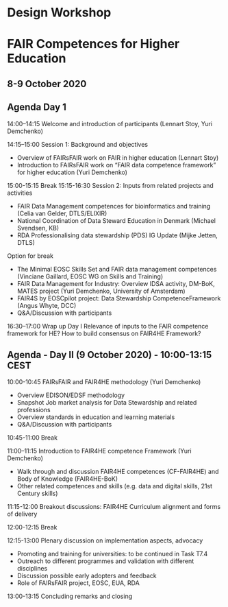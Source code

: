 # Design Workshop 

# FAIR Competences for Higher Education 

## 8-9 October 2020

## Agenda Day 1

14:00–14:15
Welcome and introduction of participants (Lennart Stoy, Yuri Demchenko)

14:15–15:00
Session 1: Background and objectives

* Overview of FAIRsFAIR work on FAIR in higher education (Lennart Stoy) 
* Introduction to FAIRsFAIR work on “FAIR data competence framework” for higher education (Yuri Demchenko)

15:00-15:15
Break
15:15-16:30
Session 2: Inputs from related projects and activities

* FAIR Data Management competences for bioinformatics and training (Celia van Gelder, DTLS/ELIXIR)
* National Coordination of Data Steward Education in Denmark (Michael Svendsen, KB) 
* RDA Professionalising data stewardship (PDS) IG Update (Mijke Jetten, DTLS) 

Option for break

* The Minimal EOSC Skills Set and FAIR data management competences (Vinciane Gaillard, EOSC WG on Skills and Training)
* FAIR Data Management for Industry: Overview IDSA activity, DM-BoK, MATES project (Yuri Demchenko, University of Amsterdam) 
* FAIR4S by EOSCpilot project: Data Stewardship CompetenceFramework (Angus Whyte, DCC)
* Q&A/Discussion with participants

16:30–17:00
Wrap up Day I
Relevance of inputs to the FAIR competence framework for HE? How to build consensus on FAIR4HE Framework?

## Agenda - Day II (9 October 2020) - 10:00-13:15 CEST

10:00-10:45
FAIRsFAIR and FAIR4HE methodology (Yuri Demchenko)

* Overview EDISON/EDSF methodology
* Snapshot Job market analysis for Data Stewardship and related professions
* Overview standards in education and learning materials
* Q&A/Discussion with participants

10:45-11:00
Break

11:00–11:15
Introduction to FAIR4HE competence Framework (Yuri Demchenko)

* Walk through and discussion FAIR4HE competences (CF-FAIR4HE) and Body of Knowledge (FAIR4HE-BoK)
* Other related competences and skills (e.g. data and digital skills, 21st Century skills)

11:15-12:00
Breakout discussions: FAIR4HE Curriculum alignment and forms of delivery

12:00-12:15
Break

12:15-13:00
Plenary discussion on implementation aspects, advocacy

* Promoting and training for universities: to be continued in Task T7.4
* Outreach to different programmes and validation with different disciplines
* Discussion possible early adopters and feedback
* Role of FAIRsFAIR project, EOSC, EUA, RDA

13:00-13:15
Concluding remarks and closing
